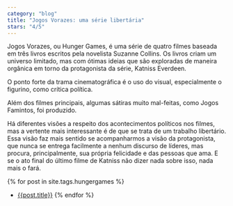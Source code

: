 ```yaml
---
category: "blog"
title: "Jogos Vorazes: uma série libertária"
stars: "4/5"
---
```

Jogos Vorazes, ou Hunger Games, é uma série de quatro filmes baseada em três livros escritos pela novelista Suzanne Collins. Os livros criam um universo limitado, mas com ótimas ideias que são exploradas de maneira orgânica em torno da protagonista da série, Katniss Everdeen.

O ponto forte da trama cinematográfica é o uso do visual, especialmente o figurino, como crítica política.

Além dos filmes principais, algumas sátiras muito mal-feitas, como Jogos Famintos, foi produzido.

Há diferentes visões a respeito dos acontecimentos políticos nos filmes, mas a vertente mais interessante é de que se trata de um trabalho libertário. Essa visão faz mais sentido se acompanharmos a visão da protagonista, que nunca se entrega facilmente a nenhum discurso de líderes, mas procura, principalmente, sua própria felicidade e das pessoas que ama. E se o ato final do último filme de Katniss não dizer nada sobre isso, nada mais o fará.

{% for post in site.tags.hungergames %}
 - [{{post.title}}]({{post.url}})
{% endfor %}


